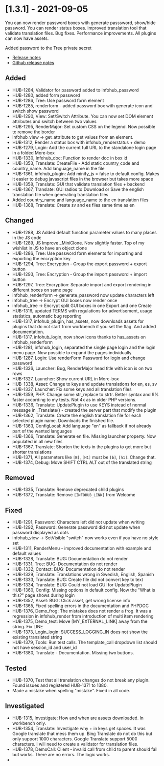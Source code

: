 # [1.3.1] - 2021-09-05

You can now render password boxes with generate passsword, show/hide password. You can render status boxes.
Improved translation tool that validate translation files.
Bug fixes. Performance improvements. All plugins can now have assets. 

Added password to the Tree private secret

* [Release notes](main,release_v1_v1v3_v1v3v1)
* [Github release notes](https://github.com/peterlembke/infohub/releases/tag/v1.3.1)

## Added
* HUB-1284, Validator for password added to infohub_password
* HUB-1280, added form password
* HUB-1286, Tree: Use password form element
* HUB-1285, renderform - added password box with generate icon and switch show password
* HUB-1290, View: Set/Switch Attribute. You can now set DOM element attributes and switch between two values
* HUB-1295, RenderMajor: Set custom CSS on the legend. Now possible to remove the border
* infohub_view -> get_attribute to get values from an element.
* HUB-1312, Render a status box with infohub_renderstatus + demo
* HUB-1279, Login: Add the current full URL to the standalone login page in a folded More-box
* HUB-1330, Infohub_doc: Function to render doc in box id
* HUB-1353, Translate: CreateFile - Add static country_code and country_name. Add language_name in the file
* HUB-1361, infohub_plugin: Add minify_js = false to default config. Makes it easier to debug javascript files in the browser but takes more space
* HUB-1358, Translate: GUI that validate translation files + backend
* HUB-1367, Translate: GUI radios to Download or Save the english translation file when generating translation files
* Added country_name and language_name to the en translation files
* HUB-1368, Translate: Create sv and es files same time as en

## Changed
* HUB-1288, JS Added default function parameter values to many places in the JS code
* HUB-1289, JS Improve _MiniClone. Now slightly faster. Top of my wishlist in JS to have an object clone
* HUB-1286, Tree: Use password form elements for importing and exporting the encryption key
* HUB-1294, Tree: Encryption - Group the export password + export button
* HUB-1293, Tree: Encryption - Group the import password + import button
* HUB-1297, Tree: Encryption: Separate import and export rendering in different boxes on same page
* infohub_renderform -> generate_password now update characters left
* infohub_tree -> Encrypt GUI boxes now render once
* infohub_tree -> Encrypt split GUI boxes in one Export and one Create
* HUB-1316, updated TERMS with regulations for advertisement, usage statistics, automatic bug reporting
* HUB-1317, infohub_plugin, has_assets, now downloads assets for plugins that do not start from workbench if you set the flag. And added documentation.
* HUB-1317, infohub_login, now show icons thanks to has_assets on infohub_renderform
* HUB-1281, infohub_login, separated the single page login and the login menu page. Now possible to expand the pages individually.
* HUB-1287, Login: Use renderForm Password for login and change password
* HUB-1326, Launcher: Bug, RenderMajor head title with icon is on two rows
* HUB-1327, Launcher: Show current URL in More-box
* HUB-1338, Asset: Change to keys and update translations for en, es, sv
* HUB-1337, Launcher: Fix some keys and all translation files
* HUB-1359, PHP: Change some str_replace to strtr. Better syntax and 9% faster according to my tests. Not 4x as in older PHP versions.
* HUB-1336, Translate: UpdatePlugin to use KEYS instead of normal message in _Translate() - created the server part that modify the plugin
* HUB-1362, Translate: Create the english translation file for each selected plugin name. Downloads the finished file.
* HUB-1363, ConfigLocal: Add language "en" as fallback if not already part of the wanted languages
* HUB-1366, Translate: Generate en file. Missing launcher property. Now populated in all new files
* HUB-1367, Translate: Shorten the texts in the plugins to get more but shorter translations
* HUB-1371, All parameters like `[B]`, `[H1]` must be `[b]`, `[h1]`. Change that.
* HUB-1374, Debug: Move SHIFT CTRL ALT out of the translated string

## Removed
* HUB-1335, Translate: Remove deprecated child plugins
* HUB-1372, Translate: Remove `[INFOHUB_LINK]` from Welcome
 
## Fixed
* HUB-1291, Password: Characters left did not update when writing
* HUB-1292, Password: Generate password did not update when password displayed as dots
* infohub_view -> SetVisible "switch" now works even if you have no style set
* HUB-1311, RenderMenu - improved documentation with example and default values
* HUB-1328, Translate: BUG: Documentation do not render
* HUB-1331, Tree: BUG: Documentation do not render
* HUB-1332, Contact: BUG: Documentation do not render
* HUB-1329, Translate: Translations wrong in Swedish, English, Spanish
* HUB-1333, Translate: BUG: Create file did not convert key to text
* HUB-1334, Translate: BUG: Could not load GUI for UpdatePlugin
* HUB-1360, Config: Missing options in default config. Now the "What is this?" page shows during login
* HUB-1352, Asset: BUG: Click asset, get wrong license info
* HUB-1365, Fixed spelling errors in the documentation and PHPDOC
* HUB-1376, Demo_frog: The mistakes does not render a frog. It was a regression in infohub_render from introduction of multi item rendering
* HUB-1375, Demo_text: Move [MY_EXTERNAL_LINK] away from the string. Fix LINE
* HUB-1373, Login_login: SUCCESS_LOGGING_IN does not show the existing translated string
* HUB-1379, Tools: Run test calls. The template_call dropdown list should not have session_id and user_id
* HUB-1380, Translate - Documentation. Missing two buttons.

## Tested
* HUB-1370, Test that all translation changes do not break any plugin. Found issues and registered HUB-1371 to 1380.
* Made a mistake when spelling "mistake". Fixed in all code.

## Investigated
* HUB-1315, Investigate: How and when are assets downloaded. In workbench only.
* HUB-1354, Translate: Investigate why + in keys get spaces. It was Google translate that mess them up. Bing Translate do not do this but only support 1000 characters. Google Translate support 5000 characters. I will need to create a validator for translation files.
* HUB-1378, DemoCall: Client - invalid call from child to parent should fail but works. There are no errors. The logic works.
* 